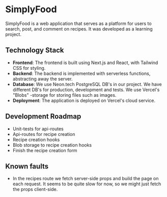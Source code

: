 # SimplyFood

SimplyFood is a web application that serves as a platform for users to search, post, and comment on recipes. It was developed as a learning project.

## Technology Stack

- **Frontend**: The frontend is built using Next.js and React, with Tailwind CSS for styling.
- **Backend**: The backend is implemented with serverless functions, abstracting away the server.
- **Database**: We use Neon.tech PostgreSQL DB's in our project. We have different DB's for production, development and tests. We use Vercel's "Blobs" -storage for storing files such as images.
- **Deployment**: The application is deployed on Vercel's cloud service.

## Development Roadmap
- Unit-tests for api-routes
- Api-routes for recipe creation
- Recipe creation hooks
- Blob storage to recipe creation hooks
- Finish the recipe creation form

## Known faults
- In the recipes route we fetch server-side props and build the page on each request. It seems to be quite slow for now, so we might just fetch the props client-side.
